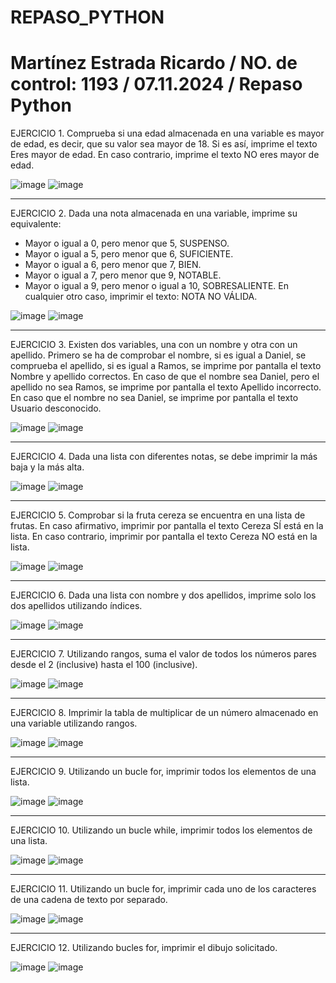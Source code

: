 # REPASO_PYTHON
# Martínez Estrada Ricardo / NO. de control: 1193 / 07.11.2024 / Repaso Python

EJERCICIO 1. Comprueba si una edad almacenada en una variable es mayor de edad, es decir, que su valor sea mayor de 18. Si es así, imprime el texto Eres mayor de edad. En caso contrario, imprime el texto NO eres mayor de edad.  

![image](https://github.com/user-attachments/assets/21de2d10-ed47-45c8-acca-053101bbbc72)
![image](https://github.com/user-attachments/assets/dec62369-9871-498c-a17e-36f2525a0f0f)

----------------------------

EJERCICIO 2. Dada una nota almacenada en una variable, imprime su equivalente:
 - Mayor o igual a 0, pero menor que 5, SUSPENSO.
 - Mayor o igual a 5, pero menor que 6, SUFICIENTE.
 - Mayor o igual a 6, pero menor que 7, BIEN.
 - Mayor o igual a 7, pero menor que 9, NOTABLE.
 - Mayor o igual a 9, pero menor o igual a 10, SOBRESALIENTE.
En cualquier otro caso, imprimir el texto: NOTA NO VÁLIDA.

![image](https://github.com/user-attachments/assets/af9c1b33-1b65-4a33-a8c4-3ddee5cb8c30)
![image](https://github.com/user-attachments/assets/b7b67d95-30e7-499b-b3a4-8f0732bb73a6)

----------------------------

EJERCICIO 3. Existen dos variables, una con un nombre y otra con un apellido. Primero se ha de comprobar el nombre, si es igual a Daniel, se comprueba el apellido, si es igual a Ramos, se imprime por pantalla el texto Nombre y apellido correctos. En caso de que el nombre sea Daniel, pero el apellido no sea Ramos, se imprime por pantalla el texto Apellido incorrecto. En caso que el nombre no sea Daniel, se imprime por pantalla el texto Usuario desconocido.

![image](https://github.com/user-attachments/assets/ed8034a1-839a-446b-b716-c065aeedde71)
![image](https://github.com/user-attachments/assets/34d44eab-43aa-47b4-bc36-ba1216b214eb)

----------------------------

EJERCICIO 4. Dada una lista con diferentes notas, se debe imprimir la más baja y la más alta.

![image](https://github.com/user-attachments/assets/ce1b4b81-6205-4327-ac1d-2178762ee108)
![image](https://github.com/user-attachments/assets/9d7103a0-4499-4549-9a7f-9d57aa9b7d5e)

----------------------------

EJERCICIO 5. Comprobar si la fruta cereza se encuentra en una lista de frutas. En caso afirmativo, imprimir por pantalla el texto Cereza SÍ está en la lista. En caso contrario, imprimir por pantalla el texto Cereza NO está en la lista. 

![image](https://github.com/user-attachments/assets/43001b29-9252-4f5e-a442-e330817f58f6)
![image](https://github.com/user-attachments/assets/867f6ffb-cd69-4801-a357-ec0b64a7004e)

----------------------------

EJERCICIO 6. Dada una lista con nombre y dos apellidos, imprime solo los dos apellidos utilizando índices.

![image](https://github.com/user-attachments/assets/b309143b-4568-4cc9-9328-4b6cae23c2d4)
![image](https://github.com/user-attachments/assets/dc306bbe-ed9e-4cc4-8384-f419412a7264)

----------------------------

EJERCICIO 7. Utilizando rangos, suma el valor de todos los números pares desde el 2 (inclusive) hasta el 100 (inclusive). 

![image](https://github.com/user-attachments/assets/b41d134e-0ce9-49cd-be3b-eef29870be08)
![image](https://github.com/user-attachments/assets/a5bd58df-84d5-4bc5-b29f-8f48649a9203)

----------------------------

EJERCICIO 8. Imprimir la tabla de multiplicar de un número almacenado en una variable utilizando rangos.

![image](https://github.com/user-attachments/assets/95c7aec0-6e37-46ac-b111-5b74ba844a11)
![image](https://github.com/user-attachments/assets/07ab5a80-4055-41af-93e5-5e4442b86036)

----------------------------

EJERCICIO 9. Utilizando un bucle for, imprimir todos los elementos de una lista. 

![image](https://github.com/user-attachments/assets/86716f35-c027-4375-8557-df2fbd087322)
![image](https://github.com/user-attachments/assets/1f829903-29cf-4c78-9928-5b6235d387f6)

----------------------------

EJERCICIO 10. Utilizando un bucle while, imprimir todos los elementos de una lista. 

![image](https://github.com/user-attachments/assets/da7d16ee-9510-4f1f-82e0-6475630efca8)
![image](https://github.com/user-attachments/assets/96ae77b9-c6dd-4052-873d-ad50e01988b9)

----------------------------

EJERCICIO 11. Utilizando un bucle for, imprimir cada uno de los caracteres de una cadena de texto por separado. 

![image](https://github.com/user-attachments/assets/8b91e542-c34c-4dcf-9290-3ad849dce5a8)
![image](https://github.com/user-attachments/assets/7cac0ea1-2586-4bd3-a50a-04601e271623)

----------------------------

EJERCICIO 12. Utilizando bucles for, imprimir el dibujo solicitado.

![image](https://github.com/user-attachments/assets/8a8d2c48-a86d-4b0c-a3f2-dd2cdc4eb476)
![image](https://github.com/user-attachments/assets/f866586c-8138-4360-8b66-58bc2010533d)
